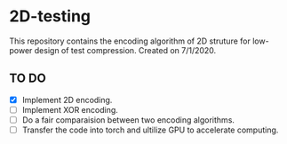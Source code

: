 # 2D-testing
This repository contains the encoding algorithm of 2D struture for low-power design of test compression.
Created on 7/1/2020.
## TO DO
- [x] Implement 2D encoding.
- [ ] Implement XOR encoding.
- [ ] Do a fair comparaision between two encoding algorithms.
- [ ] Transfer the code into torch and ultilize GPU to accelerate computing.